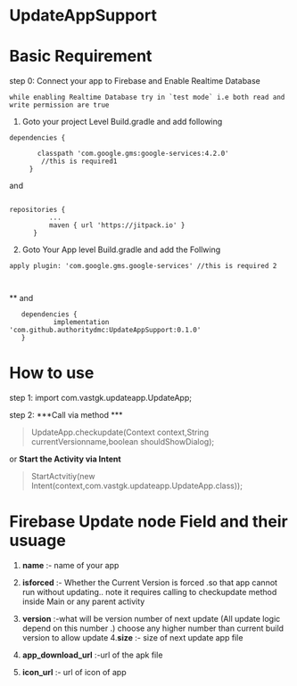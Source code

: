 # UpdateAppSupport


# Basic Requirement



step 0:
  Connect your app to Firebase and Enable Realtime Database


    while enabling Realtime Database try in `test mode` i.e both read and write permission are true

1. Goto your project Level Build.gradle and add following

  ```
  dependencies {
  
         classpath 'com.google.gms:google-services:4.2.0'
          //this is required1
       }
  ```
  
  and 
  
  ```
  
  repositories {
			...
			maven { url 'https://jitpack.io' }
		}
  
  ```
 2. Goto Your App level Build.gradle and add the Follwing
 
 ```
 apply plugin: 'com.google.gms.google-services' //this is required 2
 
 
 
 ```
 ** and
 
 ```
 	dependencies {
	        implementation 'com.github.authoritydmc:UpdateAppSupport:0.1.0'
	}
 ```
 # How to use
 
 step 1:
 import com.vastgk.updateapp.UpdateApp;
 
 step 2:
 ***Call via  method ***
 > UpdateApp.checkupdate(Context context,String currentVersionname,boolean shouldShowDialog);
 
 or
 **Start the Activity via Intent**
 > StartActvitiy(new Intent(context,com.vastgk.updateapp.UpdateApp.class));
 
 
 
 
 
 # Firebase Update node Field and their usuage
 
 1. **name** :- name of your app
 2. **isforced** :- Whether the Current Version is forced .so that app cannot run without updating..
 note it requires calling to checkupdate method inside Main or any parent activity
 3. **version** :-what will be version number of next update (All update logic depend on this number .)
 choose any higher number than current build version to allow update 
 4.**size** :- size of next update app file
 
 5. **app_download_url** :-url of the apk file
 
 6. **icon_url** :- url of icon of app 
 
